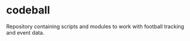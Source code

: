 # codeball
Repository containing scripts and modules to work with football tracking and event data.
